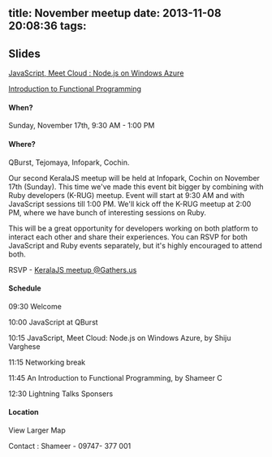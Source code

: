 title: November meetup
date: 2013-11-08 20:08:36
tags:
---
## Slides

[JavaScript, Meet Cloud : Node.js on Windows Azure](http://www.slideshare.net/shijucv/javascript-meet-cloud-nodejs-on-windows-azure)

[Introduction to Functional Programming](http://talks.shameerc.com/introduction-to-functional-programming.html)

#### When?

Sunday, November 17th, 9:30 AM - 1:00 PM

#### Where?

QBurst, Tejomaya, Infopark, Cochin.

Our second KeralaJS meetup will be held at Infopark, Cochin on November 17th (Sunday). This time we've made this event bit bigger by combining with Ruby developers (K-RUG) meetup. Event will start at 9:30 AM and with JavaScript sessions till 1:00 PM. We'll kick off the K-RUG meetup at 2:00 PM, where we have bunch of interesting sessions on Ruby.

This will be a great opportunity for developers working on both platform to interact each other and share their experiences. You can RSVP for both JavaScript and Ruby events separately, but it's highly encouraged to attend both.

RSVP - [KeralaJS meetup @Gathers.us](http://gathers.us/events/keralajs-meetup)

#### Schedule
09:30 	Welcome

10:00 	JavaScript at QBurst

10:15 	JavaScript, Meet Cloud: Node.js on Windows Azure, by Shiju Varghese

11:15 	Networking break

11:45 	An Introduction to Functional Programming, by Shameer C

12:30 	Lightning Talks
Sponsers


#### Location


View Larger Map

Contact : Shameer - 09747- 377 001
